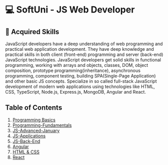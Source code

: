 # 💻 SoftUni - JS Web Developer

## 🚀 Acquired Skills

JavaScript developers have a deep understanding of web programming and practical web application development.
They have deep knowledge and practical skills in both client (front-end) programming and server (back-end) JavaScript technologies.
JavaScript developers get solid skills in functional programming, working with arrays and objects, classes, DOM, object composition, prototype programming(inheritance), asynchronous programming, component testing, building SPA(Single-Page Application) and other basic JS concepts.
Specialize in so called full-stack JavaScript development of modern web applications using technologies like HTML, CSS, TypeScript, Node.js, Express.js, MongoDB, Angular and React.

## Table of Contents

1. [Programming Basics](https://github.com/TodorYadkov/SoftUni/blob/main/Programming-Basics-JavaScript-2022)
2. [Programming-Fundamentals](https://github.com/TodorYadkov/SoftUni/tree/main/Programming-Fundamentals-with-JavaScript-2022)
3. [JS-Advanced-January](https://github.com/TodorYadkov/SoftUni/tree/main/JS-Advanced-January-2023)
4. [JS-Applications](https://github.com/TodorYadkov/SoftUni/tree/main/JS-Applications-2023)
5. [JS-Back-End](https://github.com/TodorYadkov/SoftUni/tree/main/JS-Back-End-2023)
6. [Angular ](https://github.com/TodorYadkov/SoftUni/tree/main/Angular-2023)
7. [HTML & CSS](/HTML%20&%20CSS%20-%20September-23/)
8. [React](https://github.com/TodorYadkov/SoftUni/tree/main/React-2023)

<!-- ## 🎓Diploma - In Progress -->
